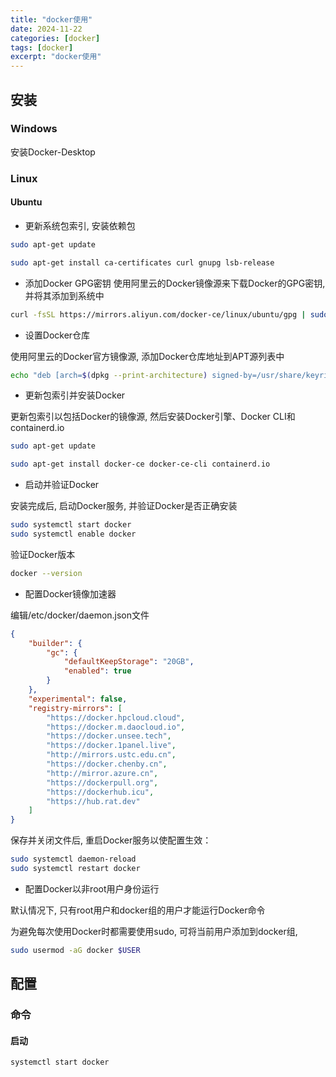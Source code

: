 ```yaml
---
title: "docker使用"
date: 2024-11-22
categories: [docker]
tags: [docker]
excerpt: "docker使用"
---
```


## 安装

### Windows

安装Docker-Desktop

### Linux

#### Ubuntu

- 更新系统包索引, 安装依赖包

```sh
sudo apt-get update

sudo apt-get install ca-certificates curl gnupg lsb-release
```

- 添加Docker GPG密钥
使用阿里云的Docker镜像源来下载Docker的GPG密钥, 并将其添加到系统中

```sh
curl -fsSL https://mirrors.aliyun.com/docker-ce/linux/ubuntu/gpg | sudo gpg --dearmor -o /usr/share/keyrings/docker-archive-keyring.gpg
```

- 设置Docker仓库

使用阿里云的Docker官方镜像源, 添加Docker仓库地址到APT源列表中

```sh    
echo "deb [arch=$(dpkg --print-architecture) signed-by=/usr/share/keyrings/docker-archive-keyring.gpg] https://mirrors.aliyun.com/docker-ce/linux/ubuntu $(lsb_release -cs) stable" | sudo tee /etc/apt/sources.list.d/docker.list > /dev/null
```

- 更新包索引并安装Docker

更新包索引以包括Docker的镜像源, 然后安装Docker引擎、Docker CLI和containerd.io

```sh
sudo apt-get update

sudo apt-get install docker-ce docker-ce-cli containerd.io
```

- 启动并验证Docker

安装完成后, 启动Docker服务, 并验证Docker是否正确安装

```sh
sudo systemctl start docker
sudo systemctl enable docker
```

验证Docker版本

```sh
docker --version
```

- 配置Docker镜像加速器

编辑/etc/docker/daemon.json文件

```json
{
    "builder": {
        "gc": {
            "defaultKeepStorage": "20GB",
            "enabled": true
        }
    },
    "experimental": false,
    "registry-mirrors": [
        "https://docker.hpcloud.cloud",
        "https://docker.m.daocloud.io",
        "https://docker.unsee.tech",
        "https://docker.1panel.live",
        "http://mirrors.ustc.edu.cn",
        "https://docker.chenby.cn",
        "http://mirror.azure.cn",
        "https://dockerpull.org",
        "https://dockerhub.icu",
        "https://hub.rat.dev"
    ]
}
```

保存并关闭文件后, 重启Docker服务以使配置生效：

```sh
sudo systemctl daemon-reload
sudo systemctl restart docker
```

- 配置Docker以非root用户身份运行

默认情况下, 只有root用户和docker组的用户才能运行Docker命令

为避免每次使用Docker时都需要使用sudo, 可将当前用户添加到docker组,

```sh
sudo usermod -aG docker $USER
```

## 配置

### 命令

#### 启动

```sh
systemctl start docker
```
